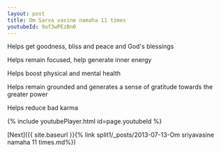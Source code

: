 ```yaml
---
layout: post
title: Om Sarva vasine namaha 11 times
youtubeId: 9uf3wPEzBn0
---
```

 
 
Helps get goodness, bliss and peace and God's blessings
 
Helps remain focused, help generate inner energy 
 
Helps boost physical and mental health 
 
Helps remain grounded and generates a sense of gratitude towards the greater power 
 
Helps reduce bad karma
 
 
 
 


{% include youtubePlayer.html id=page.youtubeId %}
 
[Next]({{ site.baseurl }}{% link  split1/_posts/2013-07-13-Om sriyavasine namaha 11 times.md%})
 
